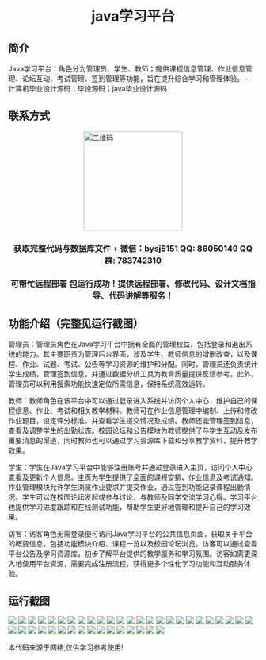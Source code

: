 <p><h1 align="center">java学习平台</h1></p>

## 简介
Java学习平台：角色分为管理员、学生、教师；提供课程信息管理、作业信息管理、论坛互动、考试管理、签到管理等功能，旨在提升综合学习和管理体验。    --计算机毕业设计源码；毕设源码；java毕业设计源码


## 联系方式
<img src="https://bs-1329754181.cos.ap-shanghai.myqcloud.com/wx.jpg" alt="二维码" style="display: block; margin: 0 auto;" width="200px">
<p><h3 align="center">获取完整代码与数据库文件 + 微信：bysj5151 QQ: 86050149 QQ群: 783742310</h3></p>
<p><h3 align="center">可帮忙远程部署 包运行成功！提供远程部署、修改代码、设计文档指导、代码讲解等服务！</h3></p>

## 功能介绍（完整见运行截图）
管理员：管理员角色在Java学习平台中拥有全面的管理权益，包括登录和退出系统的能力。其主要职责为管理后台界面，涉及学生、教师信息的增删改查，以及课程、作业、试题、考试、公告等学习资源的维护和分配。同时，管理员还负责统计学生成绩，管理签到信息，并通过数据分析工具为教育质量提供反馈参考。此外，管理员可以利用搜索功能快速定位所需信息，保持系统高效运转。

教师：教师角色在该平台中可以通过登录进入系统并访问个人中心，维护自己的课程信息、作业、考试和相关教学材料。教师可在作业信息管理中编制、上传和修改作业题目，设定评分标准，并查看学生提交情况及成绩。教师还能管理签到信息，查看及调整学生的出勤状态。校园论坛和公告模块为教师提供了与学生互动及发布重要消息的渠道，同时教师也可以通过学习资源库下载和分享教学资料，提升教学效果。

学生：学生在Java学习平台中能够注册账号并通过登录进入主页，访问个人中心查看及更新个人信息。主页为学生提供了全面的课程安排、作业信息及考试通知。作业管理模块允许学生浏览作业要求并提交作业，通过签到功能记录课程出勤情况。学生可以在校园论坛发起或参与讨论，与教师及同学交流学习心得。学习平台也提供学习进度跟踪和在线测试功能，帮助学生更好地管理和提升自己的学习效果。

访客：访客角色无需登录便可访问Java学习平台的公共信息页面，获取关于平台的概要信息，包括功能模块介绍、课程一览以及校园论坛浏览。访客可以通过查看平台公告及学习资源库，初步了解平台提供的教学服务和学习氛围。访客如需更深入地使用平台资源，需要完成注册流程，获得更多个性化学习功能和互动服务体验。


## 运行截图
![](https://bs-1329754181.cos.ap-shanghai.myqcloud.com/spring/JavaLearningPlatform/img/001.jpg)
![](https://bs-1329754181.cos.ap-shanghai.myqcloud.com/spring/JavaLearningPlatform/img/002.jpg)
![](https://bs-1329754181.cos.ap-shanghai.myqcloud.com/spring/JavaLearningPlatform/img/003.jpg)
![](https://bs-1329754181.cos.ap-shanghai.myqcloud.com/spring/JavaLearningPlatform/img/004.jpg)
![](https://bs-1329754181.cos.ap-shanghai.myqcloud.com/spring/JavaLearningPlatform/img/005.jpg)
![](https://bs-1329754181.cos.ap-shanghai.myqcloud.com/spring/JavaLearningPlatform/img/006.jpg)
![](https://bs-1329754181.cos.ap-shanghai.myqcloud.com/spring/JavaLearningPlatform/img/007.jpg)
![](https://bs-1329754181.cos.ap-shanghai.myqcloud.com/spring/JavaLearningPlatform/img/008.jpg)
![](https://bs-1329754181.cos.ap-shanghai.myqcloud.com/spring/JavaLearningPlatform/img/009.jpg)
![](https://bs-1329754181.cos.ap-shanghai.myqcloud.com/spring/JavaLearningPlatform/img/010.jpg)
![](https://bs-1329754181.cos.ap-shanghai.myqcloud.com/spring/JavaLearningPlatform/img/011.jpg)
![](https://bs-1329754181.cos.ap-shanghai.myqcloud.com/spring/JavaLearningPlatform/img/012.jpg)
![](https://bs-1329754181.cos.ap-shanghai.myqcloud.com/spring/JavaLearningPlatform/img/013.jpg)
![](https://bs-1329754181.cos.ap-shanghai.myqcloud.com/spring/JavaLearningPlatform/img/014.jpg)
![](https://bs-1329754181.cos.ap-shanghai.myqcloud.com/spring/JavaLearningPlatform/img/015.jpg)
![](https://bs-1329754181.cos.ap-shanghai.myqcloud.com/spring/JavaLearningPlatform/img/016.jpg)
![](https://bs-1329754181.cos.ap-shanghai.myqcloud.com/spring/JavaLearningPlatform/img/017.jpg)
![](https://bs-1329754181.cos.ap-shanghai.myqcloud.com/spring/JavaLearningPlatform/img/018.jpg)
![](https://bs-1329754181.cos.ap-shanghai.myqcloud.com/spring/JavaLearningPlatform/img/019.jpg)
![](https://bs-1329754181.cos.ap-shanghai.myqcloud.com/spring/JavaLearningPlatform/img/020.jpg)
![](https://bs-1329754181.cos.ap-shanghai.myqcloud.com/spring/JavaLearningPlatform/img/021.jpg)
![](https://bs-1329754181.cos.ap-shanghai.myqcloud.com/spring/JavaLearningPlatform/img/022.jpg)
![](https://bs-1329754181.cos.ap-shanghai.myqcloud.com/spring/JavaLearningPlatform/img/023.jpg)
![](https://bs-1329754181.cos.ap-shanghai.myqcloud.com/spring/JavaLearningPlatform/img/024.jpg)
![](https://bs-1329754181.cos.ap-shanghai.myqcloud.com/spring/JavaLearningPlatform/img/025.jpg)
![](https://bs-1329754181.cos.ap-shanghai.myqcloud.com/spring/JavaLearningPlatform/img/026.jpg)
![](https://bs-1329754181.cos.ap-shanghai.myqcloud.com/spring/JavaLearningPlatform/img/027.jpg)
![](https://bs-1329754181.cos.ap-shanghai.myqcloud.com/spring/JavaLearningPlatform/img/028.jpg)
![](https://bs-1329754181.cos.ap-shanghai.myqcloud.com/spring/JavaLearningPlatform/img/029.jpg)
![](https://bs-1329754181.cos.ap-shanghai.myqcloud.com/spring/JavaLearningPlatform/img/030.jpg)
![](https://bs-1329754181.cos.ap-shanghai.myqcloud.com/spring/JavaLearningPlatform/img/031.jpg)
![](https://bs-1329754181.cos.ap-shanghai.myqcloud.com/spring/JavaLearningPlatform/img/032.jpg)
![](https://bs-1329754181.cos.ap-shanghai.myqcloud.com/spring/JavaLearningPlatform/img/033.jpg)
![](https://bs-1329754181.cos.ap-shanghai.myqcloud.com/spring/JavaLearningPlatform/img/034.jpg)
![](https://bs-1329754181.cos.ap-shanghai.myqcloud.com/spring/JavaLearningPlatform/img/035.jpg)
![](https://bs-1329754181.cos.ap-shanghai.myqcloud.com/spring/JavaLearningPlatform/img/036.jpg)
![](https://bs-1329754181.cos.ap-shanghai.myqcloud.com/spring/JavaLearningPlatform/img/037.jpg)
![](https://bs-1329754181.cos.ap-shanghai.myqcloud.com/spring/JavaLearningPlatform/img/038.jpg)
![](https://bs-1329754181.cos.ap-shanghai.myqcloud.com/spring/JavaLearningPlatform/img/039.jpg)
![](https://bs-1329754181.cos.ap-shanghai.myqcloud.com/spring/JavaLearningPlatform/img/040.jpg)
![](https://bs-1329754181.cos.ap-shanghai.myqcloud.com/spring/JavaLearningPlatform/img/041.jpg)

<p>本代码来源于网络,仅供学习参考使用!</p>
